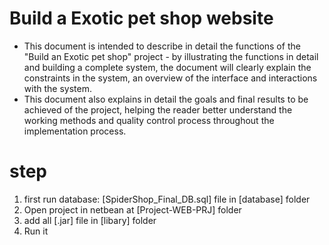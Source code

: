 # Build a Exotic pet shop website
 + This document is intended to describe in detail the functions of the "Build an Exotic pet shop" project - by illustrating the functions in detail and building a complete system, the document will clearly explain the constraints in the system, an overview of the interface and interactions with the system.
 + This document also explains in detail the goals and final results to be achieved of the project, helping the reader better understand the working methods and quality control process throughout the implementation process.

# step
1. first run database: [SpiderShop_Final_DB.sql] file in [database] folder
2. Open project in netbean at [Project-WEB-PRJ] folder 
3. add all [.jar] file in [libary] folder
4. Run it

